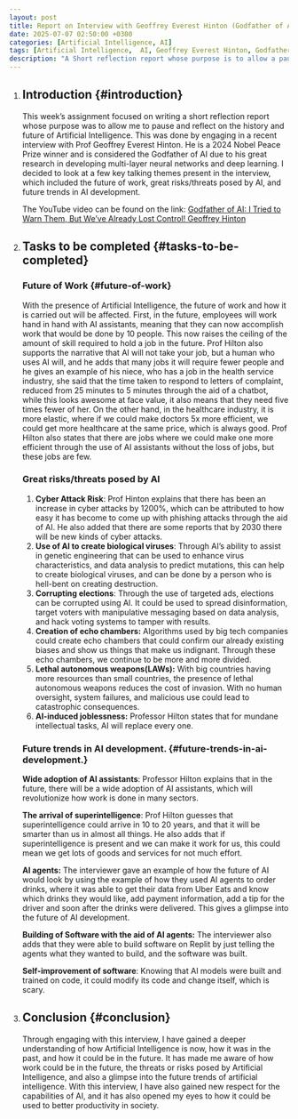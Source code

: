 ```yaml
---
layout: post
title: Report on Interview with Geoffrey Everest Hinton (Godfather of AI)
date: 2025-07-07 02:50:00 +0300
categories: [Artificial Intelligence, AI]
tags: [Artificial Intelligence,  AI, Geoffrey Everest Hinton, Godfather of AI]
description: "A Short reflection report whose purpose is to allow a pause and reflection on the history and future of Artificial Intelligence"
---
```


1. ## **Introduction** {#introduction}

   This week’s assignment focused on writing a short reflection report whose purpose was to allow me to pause and reflect on the history and future of Artificial Intelligence. This was done by engaging in a recent interview with Prof Geoffrey Everest Hinton. He is a 2024 Nobel Peace Prize winner and is considered the Godfather of AI due to his great research in developing multi-layer neural networks and deep learning. I decided to look at a few key talking themes present in the interview, which included the future of work, great risks/threats posed by AI, and future trends in AI development.
   
   The YouTube video can be found on the link: [Godfather of AI: I Tried to Warn Them, But We’ve Already Lost Control! Geoffrey Hinton](https://youtu.be/giT0ytynSqg)



2. ## **Tasks to be completed** {#tasks-to-be-completed}

   ### **Future of Work** {#future-of-work}

   With the presence of Artificial Intelligence, the future of work and how it is carried out will be affected. First, in the future, employees will work hand in hand with AI assistants, meaning that they can now accomplish work that would be done by 10 people. This now raises the ceiling of the amount of skill required to hold a job in the future. Prof Hilton also supports the narrative that AI will not take your job, but a human who uses AI will, and he adds that many jobs it will require fewer people and he gives an example of his niece, who has a job in the health service industry, she said that the time taken to respond to letters of complaint, reduced from 25 minutes to 5 minutes through the aid of a chatbot, while this looks awesome at face value, it also means that they need five times fewer of her.
   On the other hand, in the healthcare industry, it is more elastic, where if we could make doctors 5x more efficient, we could get more healthcare at the same price, which is always good. Prof Hilton also states that there are jobs where we could make one more efficient through the use of AI assistants without the loss of jobs, but these jobs are few.

   ### **Great risks/threats posed by AI**

	1. **Cyber Attack Risk**: Prof Hinton explains that there has been an increase in cyber attacks by 1200%, which can be attributed to how easy it has become to come up with phishing attacks through the aid of AI. He also added that there are some reports that by 2030 there will be new kinds of cyber attacks.
	2. **Use of AI to create biological viruses**: Through AI’s ability to assist in genetic engineering that can be used to enhance virus characteristics, and data analysis to predict mutations, this can help to create biological viruses, and can be done by a person who is hell-bent on creating destruction.
	3. **Corrupting elections**: Through the use of targeted ads, elections can be corrupted using AI. It could be used to spread disinformation, target voters with manipulative messaging based on data analysis, and hack voting systems to tamper with results.
	4.  **Creation of echo chambers:** Algorithms used by big tech companies could create echo chambers that could confirm our already existing biases and show us things that make us indignant. Through these echo chambers, we continue to be more and more divided.
	5. **Lethal autonomous weapons(LAWs):** With big countries having more resources than small countries, the presence of lethal autonomous weapons reduces the cost of invasion. With no human oversight, system failures, and malicious use could lead to catastrophic consequences.
	6. **AI-induced joblessness:** Professor Hilton states that for mundane intellectual tasks, AI will replace every one.



   ### **Future trends in AI development.** {#future-trends-in-ai-development.}

   **Wide adoption of AI assistants**: Professor Hilton explains that in the future, there will be a wide adoption of AI assistants, which will revolutionize how work is done in many sectors.

   **The arrival of superintelligence**: Prof Hilton guesses that superintelligence could arrive in 10 to 20 years, and that it will be smarter than us in almost all things. He also adds that if superintelligence is present and we can make it work for us, this could mean we get lots of goods and services for not much effort.

   **AI agents:** The interviewer gave an example of how the future of AI would look by using the example of how they used AI agents to order drinks, where it was able to get their data from Uber Eats and know which drinks they would like, add payment information, add a tip for the driver and soon after the drinks were delivered. This gives a glimpse into the future of AI development.

   **Building of Software with the aid of AI agents:** The interviewer also adds that they were able to build software on Replit by just telling the agents what they wanted to build, and the software was built.

   **Self-improvement of software**: Knowing that AI models were built and trained on code, it could modify its code and change itself, which is scary.


3. ## **Conclusion** {#conclusion}

   Through engaging with this interview, I have gained a deeper understanding of how Artificial Intelligence is now, how it was in the past, and how it could be in the future. It has made me aware of how work could be in the future, the threats or risks posed by Artificial Intelligence, and also a glimpse into the future trends of artificial intelligence. With this interview, I have also gained new respect for the capabilities of AI, and it has also opened my eyes to how it could be used to better productivity in society.
